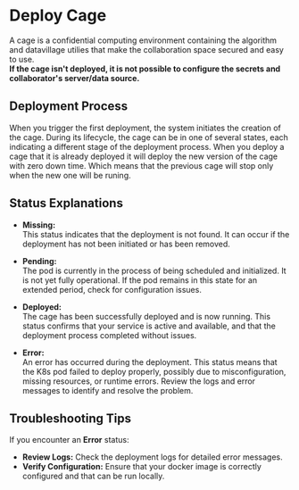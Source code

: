 # Deploy Cage

A cage is a confidential computing environment containing the algorithm and datavillage utilies that make the collaboration space secured and easy to use.
<br />**If the cage isn't deployed, it is not possible to configure the secrets and collaborator's server/data source.**

## Deployment Process

When you trigger the first deployment, the system initiates the creation of the cage. During its lifecycle, the cage can be in one of several states, each indicating a different stage of the deployment process. When you deploy a cage that it is already deployed it will deploy the new version of the cage with zero down time. Which means that the previous cage will stop only when the new one will be runing. 

## Status Explanations

- **Missing:**  
  This status indicates that the deployment is not found. It can occur if the deployment has not been initiated or has been removed. 

- **Pending:**  
  The pod is currently in the process of being scheduled and initialized. It is not yet fully operational. If the pod remains in this state for an extended period, check for configuration issues.

- **Deployed:**  
  The cage has been successfully deployed and is now running. This status confirms that your service is active and available, and that the deployment process completed without issues.

- **Error:**  
  An error has occurred during the deployment. This status means that the K8s pod failed to deploy properly, possibly due to misconfiguration, missing resources, or runtime errors. Review the logs and error messages to identify and resolve the problem.

## Troubleshooting Tips

If you encounter an **Error** status:
- **Review Logs:** Check the deployment logs for detailed error messages.
- **Verify Configuration:** Ensure that your docker image  is correctly configured and that can be run locally. 

